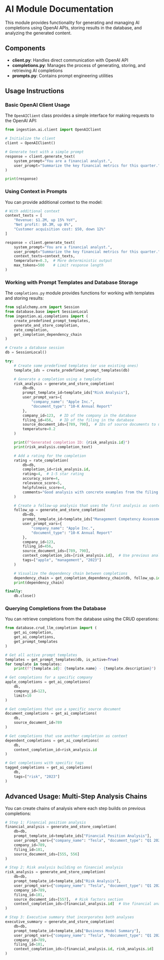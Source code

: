 # AI Module Documentation

This module provides functionality for generating and managing AI completions using OpenAI APIs, storing results in the database, and analyzing the generated content.

## Components

- **client.py**: Handles direct communication with OpenAI API
- **completions.py**: Manages the process of generating, storing, and retrieving AI completions
- **prompts.py**: Contains prompt engineering utilities

## Usage Instructions

### Basic OpenAI Client Usage

The `OpenAIClient` class provides a simple interface for making requests to the OpenAI API:

```python
from ingestion.ai.client import OpenAIClient

# Initialize the client
client = OpenAIClient()

# Generate text with a simple prompt
response = client.generate_text(
    system_prompt="You are a financial analyst.",
    user_prompt="Summarize the key financial metrics for this quarter."
)

print(response)
```

### Using Context in Prompts

You can provide additional context to the model:

```python
# With additional context
context_texts = [
    "Revenue: $1.2M, up 15% YoY",
    "Net profit: $0.3M, up 8%",
    "Customer acquisition cost: $50, down 12%"
]

response = client.generate_text(
    system_prompt="You are a financial analyst.",
    user_prompt="Summarize the key financial metrics for this quarter.",
    context_texts=context_texts,
    temperature=0.3,  # More deterministic output
    max_tokens=500    # Limit response length
)
```

### Working with Prompt Templates and Database Storage

The `completions.py` module provides functions for working with templates and storing results:

```python
from sqlalchemy.orm import Session
from database.base import SessionLocal
from ingestion.ai.completions import (
    create_predefined_prompt_templates,
    generate_and_store_completion,
    rate_completion,
    get_completion_dependency_chain
)

# Create a database session
db = SessionLocal()

try:
    # Create some predefined templates (or use existing ones)
    template_ids = create_predefined_prompt_templates(db)

    # Generate a completion using a template
    risk_analysis = generate_and_store_completion(
        db=db,
        prompt_template_id=template_ids["Risk Analysis"],
        user_prompt_vars={
            "company_name": "Apple Inc.",
            "document_type": "10-K Annual Report"
        },
        company_id=123,  # ID of the company in the database
        filing_id=456,   # ID of the filing in the database
        source_document_ids=[789, 790],  # IDs of source documents to use as context
        temperature=0.2
    )

    print(f"Generated completion ID: {risk_analysis.id}")
    print(risk_analysis.completion_text)

    # Add a rating for the completion
    rating = rate_completion(
        db=db,
        completion_id=risk_analysis.id,
        rating=4,  # 1-5 star rating
        accuracy_score=4,
        relevance_score=5,
        helpfulness_score=4,
        comments="Good analysis with concrete examples from the filing."
    )

    # Create a follow-up analysis that uses the first analysis as context
    follow_up = generate_and_store_completion(
        db=db,
        prompt_template_id=template_ids["Management Competency Assessment"],
        user_prompt_vars={
            "company_name": "Apple Inc.",
            "document_type": "10-K Annual Report"
        },
        company_id=123,
        filing_id=456,
        source_document_ids=[789, 790],
        context_completion_ids=[risk_analysis.id],  # Use previous analysis as context
        tags=["apple", "management", "2023"]
    )

    # Visualize the dependency chain between completions
    dependency_chain = get_completion_dependency_chain(db, follow_up.id)
    print(dependency_chain)

finally:
    db.close()
```

### Querying Completions from the Database

You can retrieve completions from the database using the CRUD operations:

```python
from database.crud_llm_completion import (
    get_ai_completion,
    get_ai_completions,
    get_prompt_templates
)

# Get all active prompt templates
templates = get_prompt_templates(db, is_active=True)
for template in templates:
    print(f"{template.id}: {template.name} - {template.description}")

# Get completions for a specific company
apple_completions = get_ai_completions(
    db,
    company_id=123,
    limit=10
)

# Get completions that use a specific source document
document_completions = get_ai_completions(
    db,
    source_document_id=789
)

# Get completions that use another completion as context
dependent_completions = get_ai_completions(
    db,
    context_completion_id=risk_analysis.id
)

# Get completions with specific tags
tagged_completions = get_ai_completions(
    db,
    tags=["risk", "2023"]
)
```

## Advanced Usage: Multi-Step Analysis Chains

You can create chains of analysis where each step builds on previous completions:

```python
# Step 1: Financial position analysis
financial_analysis = generate_and_store_completion(
    db=db,
    prompt_template_id=template_ids["Financial Position Analysis"],
    user_prompt_vars={"company_name": "Tesla", "document_type": "Q1 2025 Report"},
    company_id=789,
    filing_id=101,
    source_document_ids=[555, 556]
)

# Step 2: Risk analysis building on financial analysis
risk_analysis = generate_and_store_completion(
    db=db,
    prompt_template_id=template_ids["Risk Analysis"],
    user_prompt_vars={"company_name": "Tesla", "document_type": "Q1 2025 Report"},
    company_id=789,
    filing_id=101,
    source_document_ids=[557],  # Risk factors section
    context_completion_ids=[financial_analysis.id]  # Use financial analysis as context
)

# Step 3: Executive summary that incorporates both analyses
executive_summary = generate_and_store_completion(
    db=db,
    prompt_template_id=template_ids["Business Model Summary"],
    user_prompt_vars={"company_name": "Tesla", "document_type": "Q1 2025 Report"},
    company_id=789,
    filing_id=101,
    context_completion_ids=[financial_analysis.id, risk_analysis.id]
)
```